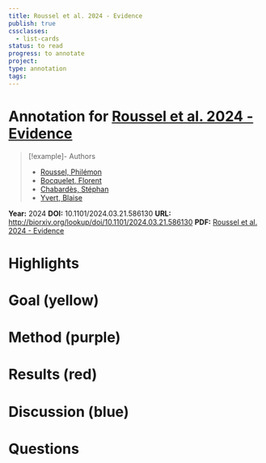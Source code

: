 ```yaml
---
title: Roussel et al. 2024 - Evidence
publish: true
cssclasses:
  - list-cards
status: to read
progress: to annotate
project:
type: annotation
tags:
---
```

# Annotation for [Roussel et al. 2024 - Evidence](Papers/References/Roussel%20et%20al.%202024%20-%20Evidence)

> [!example]- Authors
> - [Roussel, Philémon](Roussel%2C%20Phil%C3%A9mon)
> - [Bocquelet, Florent](Bocquelet%2C%20Florent)
> - [Chabardès, Stéphan](Chabard%C3%A8s%2C%20St%C3%A9phan)
> - [Yvert, Blaise](Yvert%2C%20Blaise)

**Year:** 2024
**DOI:** 10.1101/2024.03.21.586130
**URL:** http://biorxiv.org/lookup/doi/10.1101/2024.03.21.586130
**PDF:** [Roussel et al. 2024 - Evidence](Papers/PDFs/Roussel%20et%20al.%202024%20-%20Evidence%20for%20common%20spike-based%20temporal%20coding%20of%20overt%20and%20covert%20speech%20in%20pars%20triangularis%20of%20human%20Broca%E2%80%99s%20area.pdf)

# Highlights


# Goal (yellow)


# Method (purple)


# Results (red)


# Discussion (blue)


# Questions

